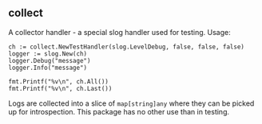 ## collect

A collector handler - a special slog handler used for testing. Usage:

```
ch := collect.NewTestHandler(slog.LevelDebug, false, false, false)
logger := slog.New(ch)
logger.Debug("message")
logger.Info("message")

fmt.Printf("%v\n", ch.All())
fmt.Printf("%v\n", ch.Last())
```

Logs are collected into a slice of `map[string]any` where they can be picked up for introspection. This package has no other use than in testing.
